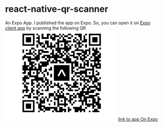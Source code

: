 # react-native-qr-scanner
An Expo App.
I published the app on Expo. So, you can open it on [Expo client app](https://play.google.com/store/apps/details?id=host.exp.exponent&hl=en_IN&gl=US&pli=1) by scanning the following QR 
![](https://github.com/Monu-Khicher-1/react-native-qr-scanner/blob/main/qr.png)
[link to app On Expo](  https://expo.dev/@monukhicher/QRScanner )
